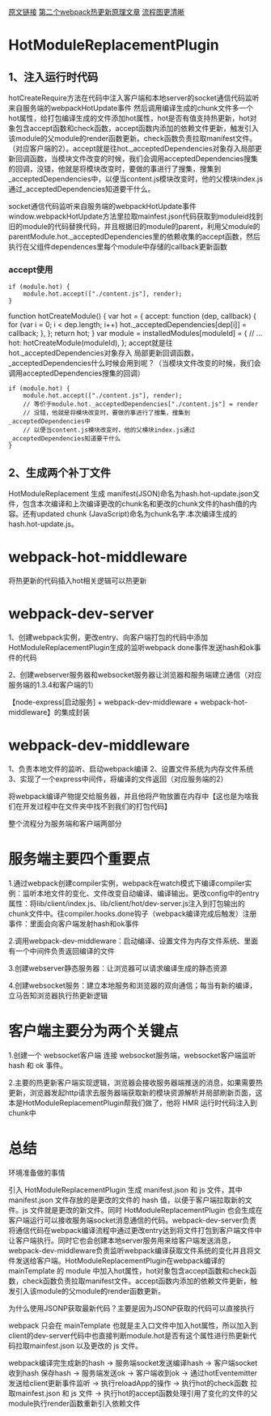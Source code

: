 [原文链接](https://juejin.im/post/5df36ffd518825124d6c1765#heading-58)
[第二个webpack热更新原理文章](https://juejin.cn/post/7148075486403362846)
[流程图更清晰](https://p1-jj.byteimg.com/tos-cn-i-t2oaga2asx/gold-user-assets/2019/12/13/16eff1c393a42bd0~tplv-t2oaga2asx-image.image)
# HotModuleReplacementPlugin

## 1、注入运行时代码
hotCreateRequire方法在代码中注入客户端和本地server的socket通信代码监听来自服务端的webpackHotUpdate事件
然后调用编译生成的chunk文件多一个hot属性，给打包编译生成的文件添加hot属性，hot是否有值支持热更新，hot对象包含accept函数和check函数，accept函数内添加的依赖文件更新，触发引入该module的父module的render函数更新。check函数负责拉取manifest文件。（对应客户端的2）。accept就是往hot._acceptedDependencies对象存入局部更新回调函数，当模块文件改变的时候，我们会调用acceptedDependencies搜集的回调，没错，他就是将模块改变时，要做的事进行了搜集，搜集到_acceptedDependencies中，以便当content.js模块改变时，他的父模块index.js通过_acceptedDependencies知道要干什么。

socket通信代码监听来自服务端的webpackHotUpdate事件window.webpackHotUpdate方法里拉取mainfest.json代码获取到moduleid找到旧的module的代码替换代码，并且根据旧的module的parent，利用父module的parentModule.hot._acceptedDependencies里的依赖收集的accept函数，然后执行在父组件dependences里每个module中存储的callback更新函数
### accept使用
```
if (module.hot) {
    module.hot.accept(["./content.js"], render);
}
```
function hotCreateModule() {
    var hot = {
        accept: function (dep, callback) {
            for (var i = 0; i < dep.length; i++)
                hot._acceptedDependencies[dep[i]] = callback;
        },
    };
    return hot;
} 
var module = installedModules[moduleId] = {
    // ...
    hot: hotCreateModule(moduleId),
};
accept就是往hot._acceptedDependencies对象存入 局部更新回调函数，_acceptedDependencies什么时候会用到呢？（当模块文件改变的时候，我们会调用acceptedDependencies搜集的回调）

```
if (module.hot) {
    module.hot.accept(["./content.js"], render);
    // 等价于module.hot._acceptedDependencies["./content.js"] = render
    // 没错，他就是将模块改变时，要做的事进行了搜集，搜集到_acceptedDependencies中
    // 以便当content.js模块改变时，他的父模块index.js通过_acceptedDependencies知道要干什么
}
```
## 2、生成两个补丁文件
HotModuleReplacement 生成 manifest(JSON)命名为hash.hot-update.json文件，包含本次编译和上次编译更改的chunk名和更改的chunk文件的hash值的内容。还有updated chunk (JavaScript)命名为chunk名字.本次编译生成的hash.hot-update.js。

# webpack-hot-middleware
将热更新的代码插入hot相关逻辑可以热更新

# webpack-dev-server

1、创建webpack实例，更改entry、向客户端打包的代码中添加HotModuleReplacementPlugin生成的监听webpack done事件发送hash和ok事件的代码

2、创建webserver服务器和websocket服务器让浏览器和服务端建立通信（对应服务端的1.3.4和客户端的1）

【node-express[启动服务] + webpack-dev-middleware + webpack-hot-middleware】的集成封装

# webpack-dev-middleware
1、负责本地文件的监听、启动webpack编译
2、设置文件系统为内存文件系统
3、实现了一个express中间件，将编译的文件返回（对应服务端的2）

将webpack编译产物提交给服务器，并且他将产物放置在内存中【这也是为啥我们在开发过程中在文件夹中找不到我们的打包代码】

整个流程分为服务端和客户端两部分

# 服务端主要四个重要点

1.通过webpack创建compiler实例，webpack在watch模式下编译compiler实例：监听本地文件的变化、文件改变自动编译、编译输出。更改config中的entry属性：将lib/client/index.js、lib/client/hot/dev-server.js注入到打包输出的chunk文件中。往compiler.hooks.done钩子（webpack编译完成后触发）注册事件：里面会向客户端发射hash和ok事件

2.调用webpack-dev-middleware：启动编译、设置文件为内存文件系统、里面有一个中间件负责返回编译的文件

3.创建webserver静态服务器：让浏览器可以请求编译生成的静态资源

4.创建websocket服务：建立本地服务和浏览器的双向通信；每当有新的编译，立马告知浏览器执行热更新逻辑


# 客户端主要分为两个关键点

1.创建一个 websocket客户端 连接 websocket服务端，websocket客户端监听 hash 和 ok 事件。

2.主要的热更新客户端实现逻辑，浏览器会接收服务器端推送的消息，如果需要热更新，浏览器发起http请求去服务器端获取新的模块资源解析并局部刷新页面，这本是HotModuleReplacementPlugin帮我们做了，他将 HMR 运行时代码注入到chunk中

# 总结

环境准备做的事情

引入 HotModuleReplacementPlugin 生成 manifest.json 和 js 文件，其中 manifest.json 文件存放的是更改的文件的 hash 值，以便于客户端拉取新的文件。js 文件就是更改的新文件。同时 HotModuleReplacementPlugin 也会生成在客户端运行可以接收服务端socket消息通信的代码。webpack-dev-server负责将通信代码在webpack编译流程中通过更改entry达到将文件打包到客户端文件中让客户端执行。同时它也会创建本地server服务用来给客户端发送消息，webpack-dev-middleware负责监听webpack编译获取文件系统的变化并且将文件发送给客户端。HotModuleReplacementPlugin在webpack编译的 mainTemplate 的 module 中加入hot属性，hot对象包含accept函数和check函数，check函数负责拉取manifest文件。accept函数内添加的依赖文件更新，触发引入该module的父module的render函数更新。

为什么使用JSONP获取最新代码？主要是因为JSONP获取的代码可以直接执行

webpack 只会在 mainTemplate 也就是主入口文件中加入hot属性，所以加入到client的dev-server代码中也直接判断module.hot是否有这个属性进行热更新代码拉取mainfest.json 以及更改的 js 文件。

webpack编译完生成新的hash -> 服务端socket发送编译hash -> 客户端socket 收到hash 保存hash -> 服务端发送ok -> 客户端收到ok -> 通过hotEventemitter发送给client更新事件监听 -> 执行reloadApp的操作 -> 执行hot的check函数 拉取mainfest.json 和 js 文件 -> 执行hot的accept函数处理引用了变化的文件的父module执行render函数重新引入依赖文件

